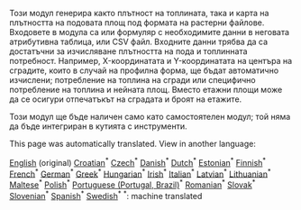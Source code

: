 <p> Този модул генерира както плътност на топлината, така и карта на плътността на подовата площ под формата на растерни файлове. Входовете в модула са или формуляр с необходимите данни в неговата атрибутивна таблица, или CSV файл. Входните данни трябва да са достатъчни за изчисляване плътността на пода и топлинната потребност. Например, X-координатата и Y-координатата на центъра на сградите, които в случай на профилна форма, ще бъдат автоматично изчислени; потребление на топлина на сгради или специфично потребление на топлина и нейната площ. Вместо етажни площи може да се осигури отпечатъкът на сградата и броят на етажите. </p><p> Този модул ще бъде наличен само като самостоятелен модул; той няма да бъде интегриран в кутията с инструменти. </p>

This page was automatically translated. View in another language:

[English](en-CM-Customized-heat-and-floor-area-density-maps) (original)  [Croatian](hr-CM-Customized-heat-and-floor-area-density-maps)<sup>\*</sup> [Czech](cs-CM-Customized-heat-and-floor-area-density-maps)<sup>\*</sup> [Danish](da-CM-Customized-heat-and-floor-area-density-maps)<sup>\*</sup> [Dutch](nl-CM-Customized-heat-and-floor-area-density-maps)<sup>\*</sup> [Estonian](et-CM-Customized-heat-and-floor-area-density-maps)<sup>\*</sup> [Finnish](fi-CM-Customized-heat-and-floor-area-density-maps)<sup>\*</sup> [French](fr-CM-Customized-heat-and-floor-area-density-maps)<sup>\*</sup> [German](de-CM-Customized-heat-and-floor-area-density-maps)<sup>\*</sup> [Greek](el-CM-Customized-heat-and-floor-area-density-maps)<sup>\*</sup> [Hungarian](hu-CM-Customized-heat-and-floor-area-density-maps)<sup>\*</sup> [Irish](ga-CM-Customized-heat-and-floor-area-density-maps)<sup>\*</sup> [Italian](it-CM-Customized-heat-and-floor-area-density-maps)<sup>\*</sup> [Latvian](lv-CM-Customized-heat-and-floor-area-density-maps)<sup>\*</sup> [Lithuanian](lt-CM-Customized-heat-and-floor-area-density-maps)<sup>\*</sup> [Maltese](mt-CM-Customized-heat-and-floor-area-density-maps)<sup>\*</sup> [Polish](pl-CM-Customized-heat-and-floor-area-density-maps)<sup>\*</sup> [Portuguese (Portugal, Brazil)](pt-CM-Customized-heat-and-floor-area-density-maps)<sup>\*</sup> [Romanian](ro-CM-Customized-heat-and-floor-area-density-maps)<sup>\*</sup> [Slovak](sk-CM-Customized-heat-and-floor-area-density-maps)<sup>\*</sup> [Slovenian](sl-CM-Customized-heat-and-floor-area-density-maps)<sup>\*</sup> [Spanish](es-CM-Customized-heat-and-floor-area-density-maps)<sup>\*</sup> [Swedish](sv-CM-Customized-heat-and-floor-area-density-maps)<sup>\*</sup>
<sup>\*</sup>: machine translated
